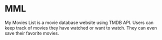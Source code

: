 # MML

My Movies List is a movie database website using TMDB API. Users can keep track of movies they have watched or want to watch. They can even save their favorite movies.
